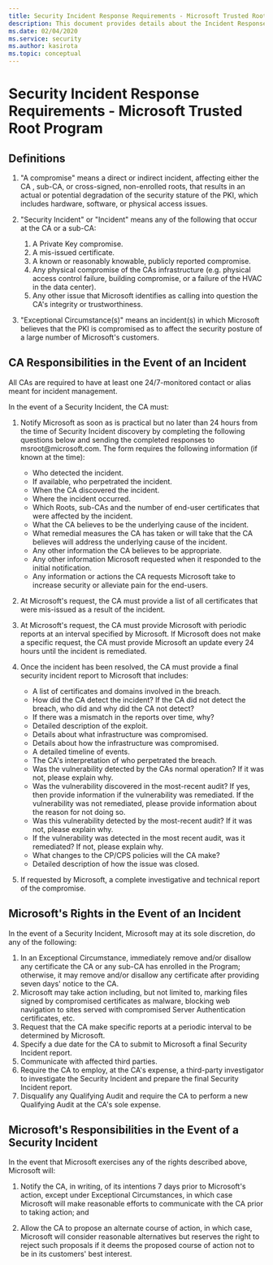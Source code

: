 ```yaml
---
title: Security Incident Response Requirements - Microsoft Trusted Root Program
description: This document provides details about the Incident Response requirements all Certificate Authorities are required to adhere to in order to be compliant with our program. 
ms.date: 02/04/2020
ms.service: security
ms.author: kasirota
ms.topic: conceptual
---
```


# Security Incident Response Requirements - Microsoft Trusted Root Program

## Definitions


1.  "A compromise" means a direct or indirect incident, affecting either the CA , sub-CA, or cross-signed, non-enrolled roots, that results in an actual or potential degradation of the security stature of the PKI, which includes hardware, software, or physical access issues. 

2.  "Security Incident" or "Incident" means any of the following that occur at the CA or a sub-CA:
    1.  A Private Key compromise.
    2.  A mis-issued certificate.
    3.  A known or reasonably knowable, publicly reported compromise.
    4.  Any physical compromise of the CAs infrastructure (e.g. physical access control failure, building compromise, or a failure of the HVAC in the data center).
    5.  Any other issue that Microsoft identifies as calling into question the CA's integrity or trustworthiness.

3.  "Exceptional Circumstance(s)" means an incident(s) in which Microsoft believes that the PKI is compromised as to affect the security posture of a large number of Microsoft's customers.


## CA Responsibilities in the Event of an Incident

All CAs are required to have at least one 24/7-monitored contact or alias meant for incident management. 

In the event of a Security Incident, the CA must:

1.  Notify Microsoft as soon as is practical but no later than 24 hours from the time of  Security Incident discovery by completing the following questions below and sending the completed responses to msroot\@microsoft.com. The form requires the following information (if known at the time):
    -   Who detected the incident.
    -   If available, who perpetrated the incident.
    -   When the CA discovered the incident.
    -   Where the incident occurred.
    -   Which Roots, sub-CAs and the number of end-user certificates that were affected by the incident. 
    -   What the CA believes to be the underlying cause of the incident.
    -   What remedial measures the CA has taken or will take that the CA believes will address the underlying cause of the incident.
    -   Any other information the CA believes to be appropriate.
    -   Any other information Microsoft requested when it responded to the initial notification.
    -   Any information or actions the CA requests Microsoft take to increase security or alleviate pain for the end-users. 

2.  At Microsoft's request, the CA must provide a list of all certificates that were mis-issued as a result of the incident.
3.  At Microsoft's request, the CA must provide Microsoft with periodic reports at an interval specified by Microsoft. If Microsoft does not make a specific request, the CA must provide Microsoft an update every 24 hours until the incident is remediated.

4.  Once the incident has been resolved, the CA must provide a final security incident report to Microsoft that includes:
    -   A list of certificates and domains involved in the breach.
    -   How did the CA detect the incident? If the CA did not detect the breach, who did and why did the CA not detect?
    -   If there was a mismatch in the reports over time, why?
    -   Detailed description of the exploit.
    -   Details about what infrastructure was compromised.
    -   Details about how the infrastructure was compromised.
    -   A detailed timeline of events.
    -   The CA's interpretation of who perpetrated the breach.
    -   Was the vulnerability detected by the CAs normal operation? If it was not, please explain why.
    -   Was the vulnerability discovered in the most-recent audit? If yes, then provide information if the vulnerability was remediated. If the vulnerability was not remediated, please provide information about the reason for not doing so.
    -   Was this vulnerability detected by the most-recent audit? If it was not, please explain why.
    -   If the vulnerability was detected in the most recent audit, was it remediated? If not, please explain why.
    -   What changes to the CP/CPS policies will the CA make?
    -   Detailed description of how the issue was closed.

5.  If requested by Microsoft, a complete investigative and technical report of the compromise.

## Microsoft's Rights in the Event of an Incident

In the event of a Security Incident, Microsoft may at its sole discretion, do any of the following:

1.  In an Exceptional Circumstance, immediately remove and/or disallow any certificate the CA or any sub-CA has enrolled in the Program; otherwise, it may remove and/or disallow any certificate after providing seven days' notice to the CA.
2.  Microsoft may take action including, but not limited to, marking files signed by compromised certificates as malware, blocking web navigation to sites served with compromised Server Authentication certificates, etc.
3.  Request that the CA make specific reports at a periodic interval to be determined by Microsoft.
4.  Specify a due date for the CA to submit to Microsoft a final Security Incident report.
5.  Communicate with affected third parties.
6.  Require the CA to employ, at the CA's expense, a third-party investigator to investigate the Security Incident and prepare the final Security Incident report.
7.  Disqualify any Qualifying Audit and require the CA to perform a new Qualifying Audit at the CA's sole expense.

 

## Microsoft's Responsibilities in the Event of a Security Incident

In the event that Microsoft exercises any of the rights described above, Microsoft will:

1.  Notify the CA, in writing, of its intentions 7 days prior to Microsoft's action, except under Exceptional Circumstances, in which case Microsoft will make reasonable efforts to communicate with the CA prior to taking action; and

2.  Allow the CA to propose an alternate course of action, in which case, Microsoft will consider reasonable alternatives but reserves the right to reject such proposals if it deems the proposed course of action not to be in its customers' best interest.
